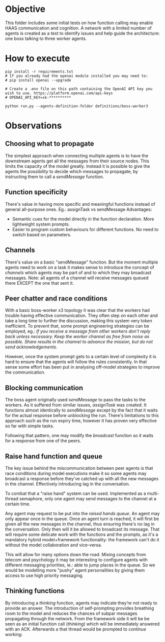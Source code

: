 # Objective
This folder includes some initial tests on how function calling may enable HAAS communication and cognition. A network with a limited number of agents is created as a test to identify issues and help guide the architecture: one boss talking to three worker agents.

# How to execute
```
pip install -r requirements.txt
# If you already had the openai module installed you may need to:
# pip install openai --upgrade

# Create a .env file on this path containing the OpenAI API key you wish to use. https://platform.openai.com/api-keys
# OPENAI_API_KEY=sk-**********

python run.py --agents-definition-folder definitions/boss-worker3
```

# Observations
## Choosing what to propagate
The simplest approach when connecting multiple agents is to have the downstream agents get all the messages from their source nodes. This limits the capacity of the model greatly.
Instead it is possible to give the agents the possibility to decide which messages to propagate, by instructing them to call a *sendMessage* function.

## Function specificity
There's value in having more specific and meaningful functions instead of general all-purpose ones. Eg.: assignTask vs sendMessage
Advantages:
- Semantic cues for the model directly in the function declaration. More lightweight system prompts.
- Easier to program custom behaviours for different functions. No need to switch based on parameters.

## Channels
There's value on a basic "sendMessage" function. But the moment multiple agents need to work on a task it makes sense to introduce the concept of *channels* which agents may be part of and to which they may broadcast messages.
Note: all agents of a channel will receive messages queued there EXCEPT the one that sent it.

## Peer chatter and race conditions
With a basic boss-worker x3 topology it was clear that the workers had trouble having effective communication. They often step on each other and take a long time to further the discussion, making this system very token inefficient.
To prevent that, some prompt engineering strategies can be employed, eg.: *If you receive a message from other workers don't reply back unless necessary. Keep the worker channel as free from noise as possible. Share results in the channel to advance the mission, but do not send acknowledgements.*

However, once the system prompt gets to a certain level of complexity it is hard to ensure that the agents will follow the rules consistently. In that sense some effort has been put in analysing off-model strategies to improve the communication.

## Blocking communication
The boss agent originally used *sendMessage* to pass the tasks to the workers. As it suffered from similar issues, *assignTask* was created. It functions almost identically to *sendMessage* except by the fact that it waits for the actual response before unblocking the run.
There's limitations to this approach such as the run expiry time, however it has proven very effective so far with simple tasks.

Following that pattern, one may modify the *broadcast* function so it waits for a response from one of the peers. 

## Raise hand function and queue
The key issue behind the miscommunication between peer agents is that race conditions during model executions make it so some agents may broadcast a response before they've catched up with all the new messages in the channel. Effectively introducing lag in the conversation.

To combat that a "raise hand" system can be used. Implemented as a multi-thread semaphore, only one agent may send messages to the channel at a certain time.

Any agent may request to be put into the *raised hands queue*. An agent may only appear once in the queue.
Once an agent turn is reached, it will first be given all the new messages in the channel, thus ensuring there's no lag in the conversation. Only then will it be allowed to broadcast its message.
That will require some delicate work with the functions and the prompts, as it's a mandatory hybrid model+framework functionality: the framework can't do it without the model collaboration and vice-versa. 

This will allow for many options down the road. Mixing concepts from telecom and psychology it may be interesting to configure agents with different messaging priorities, ie.: able to jump places in the queue. So we would be modelling more "pushy" agent personalities by giving them access to use high priority messaging.

## Thinking functions
By introducing a *thinking* function, agents may indicate they’re not ready to provide an answer. The introduction of self-prompting provides breathing room to the model and reduces the chances of subpar messages propagating through the network. 
From the framework side it will be be seen as an initial function call (*thinking*) which will be immediately answered with an ACK. Afterwards a that thread would be prompted to *continue working*.
